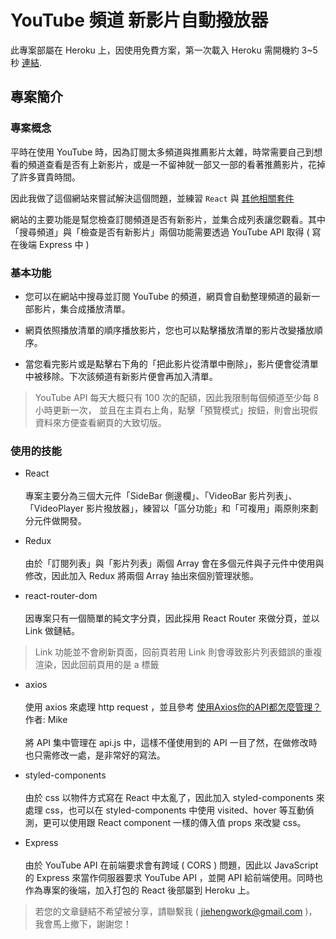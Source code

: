 # YouTube 頻道 新影片自動撥放器

此專案部屬在 Heroku 上，因使用免費方案，第一次載入 Heroku 需開機約 3~5 秒 [連結](http://youtube-new-video-auto-player.herokuapp.com/).

## 專案簡介

### 專案概念

平時在使用 YouTube 時，因為訂閱太多頻道與推薦影片太雜，時常需要自己到想看的頻道查看是否有上新影片，或是一不留神就一部又一部的看著推薦影片，花掉了許多寶貴時間。

因此我做了這個網站來嘗試解決這個問題，並練習 `React` 與 [其他相關套件](#使用的技能)


網站的主要功能是幫您檢查訂閱頻道是否有新影片，並集合成列表讓您觀看。其中「搜尋頻道」與「檢查是否有新影片」兩個功能需要透過 YouTube API 取得 ( 寫在後端 Express 中 )

### 基本功能

* 您可以在網站中搜尋並訂閱 YouTube 的頻道，網頁會自動整理頻道的最新一部影片，集合成播放清單。

* 網頁依照播放清單的順序播放影片，您也可以點擊播放清單的影片改變播放順序。

* 當您看完影片或是點擊右下角的「把此影片從清單中刪除」，影片便會從清單中被移除。下次該頻道有新影片便會再加入清單。

>YouTube API 每天大概只有 100 次的配額，因此我限制每個頻道至少每 8 小時更新一次，
並且在主頁右上角，點擊「預覽模式」按鈕，則會出現假資料來方便查看網頁的大致切版。



### 使用的技能

* React<br><br>
專案主要分為三個大元件「SideBar 側邊欄」、「VideoBar 影片列表」、「VideoPlayer 影片撥放器」，練習以「區分功能」和「可複用」兩原則來劃分元件做開發。

* Redux<br><br>
由於「訂閱列表」與「影片列表」兩個 Array 會在多個元件與子元件中使用與修改，因此加入 Redux 將兩個 Array 抽出來個別管理狀態。

* react-router-dom<br><br>
因專案只有一個簡單的純文字分頁，因此採用 React Router 來做分頁，並以 Link 做鏈結。

>Link 功能並不會刷新頁面，回前頁若用 Link 則會導致影片列表錯誤的重複渲染，因此回前頁用的是 a 標籤

* axios<br><br>
使用 axios 來處理 http request ，並且參考 [使用Axios你的API都怎麼管理？](http://youtube-new-video-auto-player.herokuapp.com/) 作者: Mike<br><br>
將 API 集中管理在 api.js 中，這樣不僅使用到的 API 一目了然，在做修改時也只需修改一處，是非常好的寫法。


* styled-components<br><br>
由於 css 以物件方式寫在 React 中太亂了，因此加入 styled-components 來處理 css，也可以在 styled-components 中使用 visited、hover 等互動偵測，更可以使用跟 React component 一樣的傳入值 props 來改變 css。

* Express<br><br>
由於 YouTube API 在前端要求會有跨域 ( CORS ) 問題，因此以 JavaScript 的 Express 來當作伺服器要求 YouTube API ，並開 API 給前端使用。同時也作為專案的後端，加入打包的 React 後部屬到 Heroku 上。

>若您的文章鏈結不希望被分享，請聯繫我 ( jiehengwork@gmail.com )，我會馬上撤下，謝謝您！